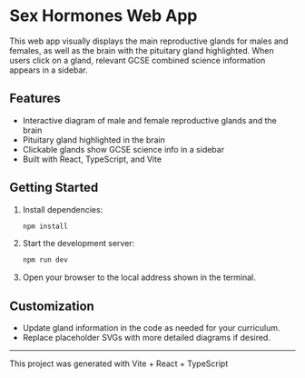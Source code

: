 # Sex Hormones Web App

This web app visually displays the main reproductive glands for males and females, as well as the brain with the pituitary gland highlighted. When users click on a gland, relevant GCSE combined science information appears in a sidebar.

## Features
- Interactive diagram of male and female reproductive glands and the brain
- Pituitary gland highlighted in the brain
- Clickable glands show GCSE science info in a sidebar
- Built with React, TypeScript, and Vite

## Getting Started

1. Install dependencies:
   ```sh
   npm install
   ```
2. Start the development server:
   ```sh
   npm run dev
   ```
3. Open your browser to the local address shown in the terminal.

## Customization
- Update gland information in the code as needed for your curriculum.
- Replace placeholder SVGs with more detailed diagrams if desired.

---

This project was generated with Vite + React + TypeScript
